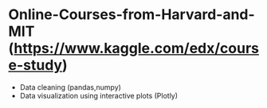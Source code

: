 # Online-Courses-from-Harvard-and-MIT (https://www.kaggle.com/edx/course-study)
- Data cleaning (pandas,numpy)
- Data visualization using interactive plots (Plotly)
